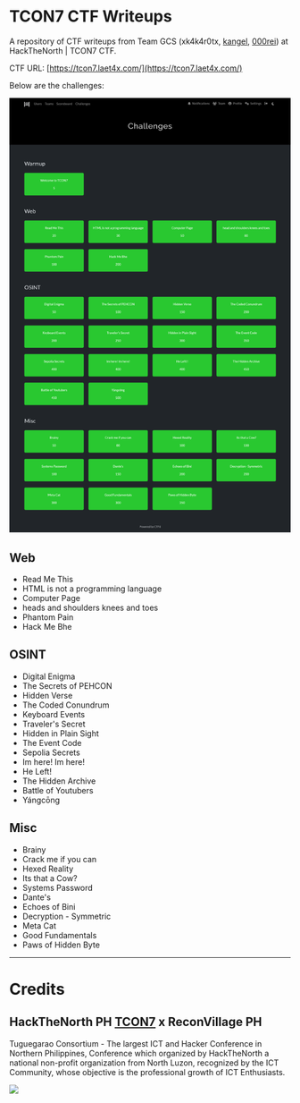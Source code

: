 # TCON7 CTF Writeups

A repository of CTF writeups from Team GCS (xk4k4r0tx, [kangel](https://xeunwa.github.io/), [000rei](https://github.com/0000rei)) at HackTheNorth | TCON7 CTF. 

CTF URL: [https://tcon7.laet4x.com/](https://tcon7.laet4x.com/)

Below are the challenges:

![challenges](chall.png)

## Web
- Read Me This
- HTML is not a programming language
- Computer Page
- heads and shoulders knees and toes
- Phantom Pain
- Hack Me Bhe


## OSINT
- Digital Enigma
- The Secrets of PEHCON
- Hidden Verse
- The Coded Conundrum
- Keyboard Events
- Traveler's Secret
- Hidden in Plain Sight
- The Event Code
- Sepolia Secrets
- Im here! Im here!
- He Left!
- The Hidden Archive
- Battle of Youtubers
- Yángcōng


## Misc
- Brainy
- Crack me if you can
- Hexed Reality
- Its that a Cow?
- Systems Password
- Dante's 
- Echoes of Bini
- Decryption - Symmetric
- Meta Cat
- Good Fundamentals
- Paws of Hidden Byte

---

# Credits
## HackTheNorth PH <a href="https://hackthenorth.ph/">TCON7</a> x ReconVillage PH

Tuguegarao Consortium - The largest ICT and Hacker Conference in Northern Philippines, Conference which organized by HackTheNorth a national non-profit organization from North Luzon, recognized by the ICT Community, whose objective is the professional growth of ICT Enthusiasts.

<img src="https://tcon7.laet4x.com/files/e6839bbece168d8d013bf223437021af/2c219020-6733-48c1-8393-3c51bc70f732.jpeg">